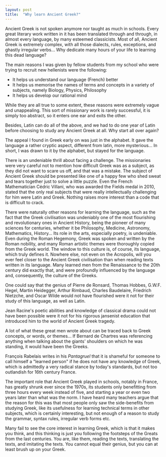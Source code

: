 ```yaml
---
layout: post
title:  "Why learn Ancient Greek?"
---
```


Ancient Greek is not spoken anymore nor taught as much in schools. Every great literary work written in it has been translated through and through, in almost every language, by many esteemed classicists. Most of all, Ancient Greek is extremely complex, with all those dialects, rules, exceptions, and ghastly irregular verbs... Why dedicate many hours of your life to learning this dead language?

The main reasons I was given by fellow students from my school who were trying to recruit new hellenists were the following:

- It helps us understand our language (French) better
- It helps us memorise the names of terms and concepts in a variety of subjects, namely Biology, Physics, Philosophy
- It helps us develop our rational mind

While they are all true to some extent, these reasons were extremely vague and unappealing. This sort of missionary work is rarely successful, it is simply too abstract, so it enters one ear and exits the other.

Besides, Latin can do all of the above, and we had to do one year of Latin before choosing to study any Ancient Greek at all. Why start all over again?

The appeal I found in Greek early on was just in the alphabet. It gave the language a rather cryptic aspect, different from latin, more mysterious... In short, I was drawn to it by the alphabet, but stayed for the language.

There is an undeniable thrill about facing a challenge. The missionaries were very careful not to mention how difficult Greek was as a subject, as they did not want to scare us off, and that was a mistake. The subject of Ancient Greek should be presented like one of a happy few who shed sweat and tears together just to solve a little puzzle. Even the French Mathematician Cédric Villani, who was awarded the Fields medal in 2010, stated that the only real subjects that were really intellectually challenging for him were Latin and Greek. Nothing raises more interest than a code that is difficult to crack.

There were naturally other reasons for learning the language, such as the fact that the Greek civilisation was undeniably one of the most flourishing and revolutionary ones in Ancient History, being the pioneer of many sciences for centuries, whether it be Philosophy, Medicine, Astronomy, Mathematics, History... Its role in the arts, especially poetry, is undeniable. Even during the Roman Hegemony, Greek was spoken and written by the Roman nobility, and many Roman artistic themes were thoroughly copied from the Greek world. The window to this culture is, of course, its language, which truly defines it. Nowhere else, not even on the Acropolis, will you ever feel closer to the Ancient Greek civilisation than when reading texts written in its language. Many learned men from the Renaissance to the 20th century did exactly that, and were profoundly influenced by the language and, consequently, the culture of the Greeks.

One could say that the genius of Pierre de Ronsard, Thomas Hobbes, G.W.F. Hegel,  Martin Heidegger, Arthur Rimbaud, Charles Baudelaire, Friedrich Nietzche, and Oscar Wilde would not have flourished were it not for their study of this language, as well as Latin.

Jean Racine's poetic abilities and knowledge of classical drama could not have been possible were it not for his rigorous jansenist education that introduced him to the world of Ancient Greek tragedy.

A lot of what these great men wrote about can be traced back to Greek concepts, or words, or themes... If Bernard de Chartres was referencing anything when talking about the giants' shoulders on which he was standing, it would have been the Greeks.

François Rabelais writes in his _Pantagruel_ that it is shameful for someone to call himself a "learned person" if he does not have any knowledge of Greek, which is admittedly a very radical stance by today's standards, but not too outlandish for 16th century France. 

The important role that Ancient Greek played in schools, notably in France, has greatly shrunk ever since the 1970s, its students only benefitting from three hours every week instead of five, and starting a year or even two years later than what was the norm. I have heard many teachers argue that the reason for this was that most people only saw the side-benefits from studying Greek, like its usefulness for learning technical terms in other subjects, which is certainly interesting, but not enough of a reason to study the grammar, syntax rules, irregular verb forms etc.

Many fail to see the core interest in learning Greek, which is that it makes you think, and this thinking is just you following the footsteps of the Greats from the last centuries. You are, like them, reading the texts, translating the texts, and imitating the texts. You cannot equal their genius, but you can at least brush up on your Greek.
